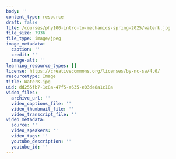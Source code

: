 ```yaml
---
body: ''
content_type: resource
draft: false
file: /courses/phy100-intro-to-mechanics-spring-2025/waterk.jpg
file_size: 7936
file_type: image/jpeg
image_metadata:
  caption: ''
  credit: ''
  image-alt: ''
learning_resource_types: []
license: https://creativecommons.org/licenses/by-nc-sa/4.0/
resourcetype: Image
title: WaterK.jpg
uid: dd255fb7-1c8a-47f5-a635-e03de8a1c18a
video_files:
  archive_url: ''
  video_captions_file: ''
  video_thumbnail_file: ''
  video_transcript_file: ''
video_metadata:
  source: ''
  video_speakers: ''
  video_tags: ''
  youtube_description: ''
  youtube_id: ''
---
```

